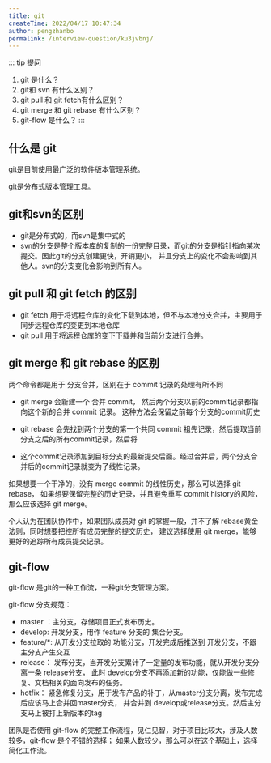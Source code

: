 ```yaml
---
title: git
createTime: 2022/04/17 10:47:34
author: pengzhanbo
permalink: /interview-question/ku3jvbnj/
---
```


::: tip 提问

1. git 是什么？
2. git和 svn 有什么区别？
3. git pull 和 git fetch有什么区别？
4. git merge 和 git rebase 有什么区别？
5. git-flow 是什么？
:::

## 什么是 git

git是目前使用最广泛的软件版本管理系统。

git是分布式版本管理工具。

## git和svn的区别

- git是分布式的，而svn是集中式的
- svn的分支是整个版本库的复制的一份完整目录，而git的分支是指针指向某次提交。因此git的分支创建更快，开销更小，
  并且分支上的变化不会影响到其他人。svn的分支变化会影响到所有人。

## git pull 和 git fetch 的区别

- git fetch 用于将远程仓库的变化下载到本地，但不与本地分支合并，主要用于同步远程仓库的变更到本地仓库
- git pull 用于将远程仓库的变下下载并和当前分支进行合并。

## git merge 和 git rebase 的区别

两个命令都是用于 分支合并，区别在于 commit 记录的处理有所不同

- git merge 会新建一个 合并 commit， 然后两个分支以前的commit记录都指向这个新的合并 commit 记录。
  这种方法会保留之前每个分支的commit历史

- git rebase 会先找到两个分支的第一个共同 commit 祖先记录，然后提取当前分支之后的所有commit记录，然后将
- 这个commit记录添加到目标分支的最新提交后面。经过合并后，两个分支合并后的commit记录就变为了线性记录。

如果想要一个干净的，没有 merge commit 的线性历史，那么可以选择 git rebase，
如果想要保留完整的历史记录，并且避免重写 commit history的风险，那么应该选择 git merge。

个人认为在团队协作中，如果团队成员对 git 的掌握一般，并不了解 rebase黄金法则，同时想要把控所有成员完整的提交历史，
建议选择使用 git merge，能够更好的追踪所有成员提交记录。

## git-flow

git-flow 是git的一种工作流，一种git分支管理方案。

git-flow 分支规范：

- master ：主分支，存储项目正式发布历史。
- develop: 开发分支，用作 feature 分支的 集合分支。
- feature/*: 从开发分支拉取的 功能分支，开发完成后推送到 开发分支，不跟 主分支产生交互
- release： 发布分支，当开发分支累计了一定量的发布功能，就从开发分支分离一条 release分支，
  此时 develop分支不再添加新的功能，仅能做一些修复、文档相关的面向发布的任务。
- hotfix： 紧急修复分支，用于发布产品的补丁，从master分支分离，发布完成后应该马上合并回master分支，
  并合并到 develop或release分支。然后主分支马上被打上新版本的tag

团队是否使用 git-flow 的完整工作流程，见仁见智，对于项目比较大，涉及人数较多，git-flow 是个不错的选择；
如果人数较少，那么可以在这个基础上，选择简化工作流。
